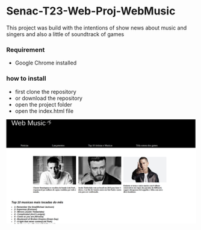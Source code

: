 # Senac-T23-Web-Proj-WebMusic
This project was build with the intentions of show news about music and singers and also a little of soundtrack of games

### Requirement
- Google Chrome installed

### how to install
- first clone the repository
- or download the repository
- open the project folder
- open the index.html file

![](https://raw.githubusercontent.com/vitones14/Senac-T23-Web-Proj-WebMusic/master/img1.png)

